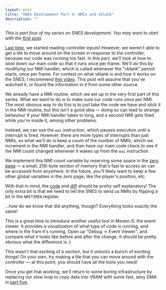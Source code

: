 ```yaml
---
layout: post
title: "SNES Development Part 4: NMIs and vblank"
description: ""
---
```


*This is part four of my series on SNES development. You may want to start with the [first post](/posts/snes-dev-1-getting-started).*

[Last time](/posts/snes-dev-3-input), we started reading controller inputs! However, we weren't able to get a tile to move around on the screen in response to the controller, because our code was running too fast. In this part, we'll look at how to slow down our main code so that it runs once per frame. We'll do this by modifying our NMI handler, which is called whenever the "vblank" period starts, once per frame. For context on what vblank is and how it works on the SNES, I recommend [this video](https://www.youtube.com/watch?v=Q8ph2OVqZeM). This post will assume that you've watched it, or found the information in it from some other source.

We already have a NMI routine, which we set up in the very first part of this series. What we want to do is to make sure our code runs once per NMI. The most obvious way to do this is to just take the code we have and stick it in the NMI routine, but this isn't a good idea — doing so can lead to strange behaviour if your NMI handler takes to long, and a second NMI gets fired while you're inside it, among other problems.

Instead, we can use the `wai` instruction, which pauses execution until a interrupt is fired. However, there are more types of interrupts than just NMIs, so what we'll do is keep a count of the number of NMIs, which we increment in the NMI handler, and then have our main code check to see if the NMI count changed whenever it wakes up from the `wai` instruction.

We implement this NMI count variable by reserving some space in the [zero page](https://en.wikipedia.org/wiki/Zero_page) — a small, 256-byte section of memory that's fast to access an can be accessed from anywhere. In the future, you'll likely want to keep a few other global variables in the zero page, like the player's position, etc.

With that in mind, the [code](https://github.com/WesleyAC/snes-dev/tree/main/part4) and [diff](https://github.com/WesleyAC/snes-dev/compare/part4-base..part4) should be pretty self explanatory! The only extra bit is that we need to tell the SNES to send us NMIs by flipping a bit in the `NMITIMEN` register.

...how do we know that did anything, though? Everything looks exactly the same!

This is a great time to introduce another useful tool in Mesen-S: the event viewer. It provides a visualization of what type of code is running, and where in the fram it's running. Open up "Debug → Event Viewer", and compare what it looks like before and after the change. It should be pretty obvious what the difference is :)

This wasn't that exciting of a section, but it unlocks a bunch of exciting things! On your own, try making a tile that you can move around with the controller — at this point, you should have all the tools you need!

Once you get that working, we'll return to some boring infrastructure by replacing our slow loop to copy data into VRAM with some fast, sexy DMA in [part five](/posts/snes-dev-5-dma).
